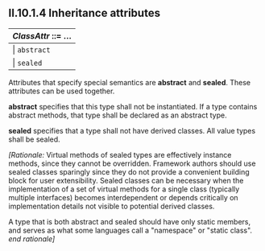 ## II.10.1.4 Inheritance attributes

 | _ClassAttr_ ::= &hellip;
 | ----
 | \| `abstract`
 | \| `sealed`

Attributes that specify special semantics are **abstract** and **sealed**. These attributes can be used together.

**abstract** specifies that this type shall not be instantiated. If a type contains abstract methods, that type shall be declared as an abstract type.

**sealed** specifies that a type shall not have derived classes. All value types shall be sealed.

_[Rationale:_ Virtual methods of sealed types are effectively instance methods, since they cannot be overridden. Framework authors should use sealed classes sparingly since they do not provide a convenient building block for user extensibility. Sealed classes can be necessary when the implementation of a set of virtual methods for a single class (typically multiple interfaces) becomes interdependent or depends critically on implementation details not visible to potential derived classes.

A type that is both abstract and sealed should have only static members, and serves as what some languages call a "namespace" or "static class". _end rationale]_
